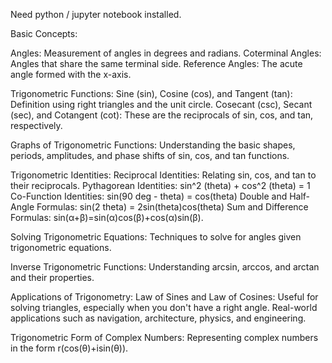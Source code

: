 Need python / jupyter notebook installed.

Basic Concepts:

Angles: Measurement of angles in degrees and radians.
Coterminal Angles: Angles that share the same terminal side.
Reference Angles: The acute angle formed with the x-axis.

Trigonometric Functions:
Sine (sin), Cosine (cos), and Tangent (tan): Definition using right triangles and the unit circle.
Cosecant (csc), Secant (sec), and Cotangent (cot): These are the reciprocals of sin, cos, and tan, respectively.

Graphs of Trigonometric Functions:
Understanding the basic shapes, periods, amplitudes, and phase shifts of sin, cos, and tan functions.

Trigonometric Identities:
Reciprocal Identities: Relating sin, cos, and tan to their reciprocals.
Pythagorean Identities: sin^2 (theta) + cos^2 (theta) = 1
Co-Function Identities: sin(90 deg - theta) = cos(theta)
Double and Half-Angle Formulas:  sin(2 theta) = 2sin(theta)cos(theta)
Sum and Difference Formulas: sin(α+β)=sin(α)cos(β)+cos(α)sin(β).

Solving Trigonometric Equations:
Techniques to solve for angles given trigonometric equations.

Inverse Trigonometric Functions:
Understanding arcsin, arccos, and arctan and their properties.

Applications of Trigonometry:
Law of Sines and Law of Cosines: Useful for solving triangles, especially when you don't have a right angle.
Real-world applications such as navigation, architecture, physics, and engineering.

Trigonometric Form of Complex Numbers:
Representing complex numbers in the form 
r(cos(θ)+isin(θ)).
